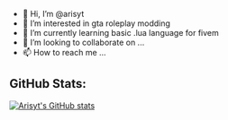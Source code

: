 - 👋 Hi, I’m @arisyt
- 👀 I’m interested in gta roleplay modding
- 🌱 I’m currently learning basic .lua language for fivem
- 💞️ I’m looking to collaborate on ...
- 📫 How to reach me ...


## GitHub Stats:
[![Arisyt's GitHub stats](https://github-readme-stats.vercel.app/api?username=arisyt)](https://saweria.co/aryst)


<!---
arisyt/arisyt is a ✨ special ✨ repository because its `README.md` (this file) appears on your GitHub profile.
You can click the Preview link to take a look at your changes.
--->
